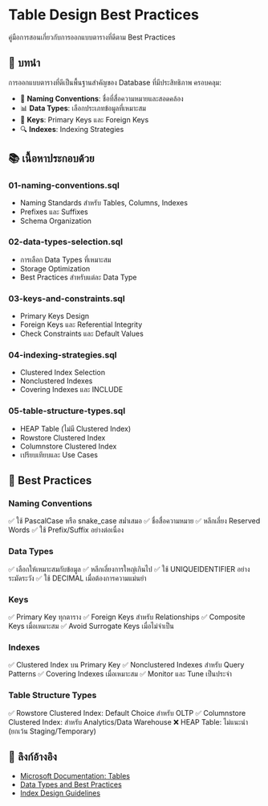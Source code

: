 # Table Design Best Practices

คู่มือการสอนเกี่ยวกับการออกแบบตารางที่ดีตาม Best Practices

## 📖 บทนำ

การออกแบบตารางที่ดีเป็นพื้นฐานสำคัญของ Database ที่มีประสิทธิภาพ ครอบคลุม:
- 🎯 **Naming Conventions**: ชื่อที่สื่อความหมายและสอดคล้อง
- 📊 **Data Types**: เลือกประเภทข้อมูลที่เหมาะสม
- 🔑 **Keys**: Primary Keys และ Foreign Keys
- 🔍 **Indexes**: Indexing Strategies

## 📚 เนื้อหาประกอบด้วย

### 01-naming-conventions.sql
- Naming Standards สำหรับ Tables, Columns, Indexes
- Prefixes และ Suffixes
- Schema Organization

### 02-data-types-selection.sql
- การเลือก Data Types ที่เหมาะสม
- Storage Optimization
- Best Practices สำหรับแต่ละ Data Type

### 03-keys-and-constraints.sql
- Primary Keys Design
- Foreign Keys และ Referential Integrity
- Check Constraints และ Default Values

### 04-indexing-strategies.sql
- Clustered Index Selection
- Nonclustered Indexes
- Covering Indexes และ INCLUDE

### 05-table-structure-types.sql
- HEAP Table (ไม่มี Clustered Index)
- Rowstore Clustered Index
- Columnstore Clustered Index
- เปรียบเทียบและ Use Cases

## 🔧 Best Practices

### Naming Conventions
✅ ใช้ PascalCase หรือ snake_case สม่ำเสมอ
✅ ชื่อสื่อความหมาย
✅ หลีกเลี่ยง Reserved Words
✅ ใช้ Prefix/Suffix อย่างต่อเนื่อง

### Data Types
✅ เลือกให้เหมาะสมกับข้อมูล
✅ หลีกเลี่ยงการใหญ่เกินไป
✅ ใช้ UNIQUEIDENTIFIER อย่างระมัดระวัง
✅ ใช้ DECIMAL เมื่อต้องการความแม่นยำ

### Keys
✅ Primary Key ทุกตาราง
✅ Foreign Keys สำหรับ Relationships
✅ Composite Keys เมื่อเหมาะสม
✅ Avoid Surrogate Keys เมื่อไม่จำเป็น

### Indexes
✅ Clustered Index บน Primary Key
✅ Nonclustered Indexes สำหรับ Query Patterns
✅ Covering Indexes เมื่อเหมาะสม
✅ Monitor และ Tune เป็นประจำ

### Table Structure Types
✅ Rowstore Clustered Index: Default Choice สำหรับ OLTP
✅ Columnstore Clustered Index: สำหรับ Analytics/Data Warehouse
❌ HEAP Table: ไม่แนะนำ (ยกเว้น Staging/Temporary)

## 🔗 ลิงก์อ้างอิง

- [Microsoft Documentation: Tables](https://docs.microsoft.com/en-us/sql/relational-databases/tables/tables)
- [Data Types and Best Practices](https://docs.microsoft.com/en-us/sql/t-sql/data-types/data-types-transact-sql)
- [Index Design Guidelines](https://docs.microsoft.com/en-us/sql/relational-databases/indexes/index-design-guidelines)

